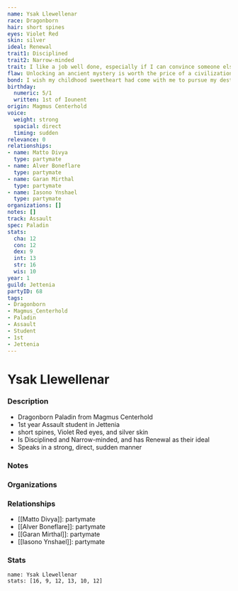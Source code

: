 ```yaml
---
name: Ysak Llewellenar
race: Dragonborn
hair: short spines
eyes: Violet Red
skin: silver
ideal: Renewal
trait1: Disciplined
trait2: Narrow-minded
trait: I like a job well done, especially if I can convince someone else to do it.
flaw: Unlocking an ancient mystery is worth the price of a civilization.
bond: I wish my childhood sweetheart had come with me to pursue my destiny.
birthday:
  numeric: 5/1
  written: 1st of Iounent
origin: Magmus Centerhold
voice:
  weight: strong
  spacial: direct
  timing: sudden
relevance: 0
relationships:
- name: Matto Divya
  type: partymate
- name: Alver Boneflare
  type: partymate
- name: Garan Mirthal
  type: partymate
- name: Iasono Ynshael
  type: partymate
organizations: []
notes: []
track: Assault
spec: Paladin
stats:
  cha: 12
  con: 12
  dex: 9
  int: 13
  str: 16
  wis: 10
year: 1
guild: Jettenia
partyID: 68
tags:
- Dragonborn
- Magmus_Centerhold
- Paladin
- Assault
- Student
- 1st
- Jettenia
---
```

# Ysak Llewellenar
### Description
- Dragonborn Paladin from Magmus Centerhold
- 1st year Assault student in Jettenia
- short spines, Violet Red eyes, and silver skin
- Is Disciplined and Narrow-minded, and has Renewal as their ideal
- Speaks in a strong, direct, sudden manner

### Notes

### Organizations

### Relationships
- [[Matto Divya]]: partymate
- [[Alver Boneflare]]: partymate
- [[Garan Mirthal]]: partymate
- [[Iasono Ynshael]]: partymate

### Stats
```statblock
name: Ysak Llewellenar
stats: [16, 9, 12, 13, 10, 12]
```